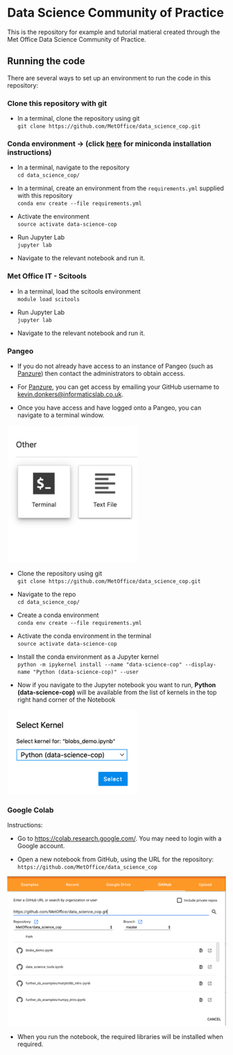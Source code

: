 # Data Science Community of Practice
This is the repository for  example and tutorial matieral created through the Met Office Data Science Community of Practice.


## Running the code
There are several ways to set up an environment to run the code in this repository:

### Clone this repository with git

* In a terminal, clone the repository using git<br>
``git clone https://github.com/MetOffice/data_science_cop.git``


### Conda environment -> (click [here](https://docs.conda.io/en/latest/miniconda.html) for miniconda installation instructions)

* In a terminal, navigate to the repository<br>
``cd data_science_cop/``

* In a terminal, create an environment from the `requirements.yml` supplied with this repository <br>
``conda env create --file requirements.yml``

* Activate the environment <br>
``source activate data-science-cop``

* Run Jupyter Lab <br>
``jupyter lab``

* Navigate to the relevant notebook and run it.

### Met Office IT - Scitools 

* In a terminal, load the scitools environment <br>
``module load scitools``

* Run Jupyter Lab <br>
``jupyter lab``

* Navigate to the relevant notebook and run it.

### Pangeo
* If you do not already have access to an instance of Pangeo (such as [Panzure](https://panzure.informaticslab.co.uk/)) then contact the administrators to obtain access.

* For [Panzure](https://panzure.informaticslab.co.uk/), you can get access by emailing your GitHub username to kevin.donkers@informaticslab.co.uk.

* Once you have access and have logged onto a Pangeo, you can navigate to a terminal window.<br>
<img src="images/pangeo_terminal.png" width="300"/>

* Clone the repository using git<br>
``git clone https://github.com/MetOffice/data_science_cop.git``

* Navigate to the repo<br>
``cd data_science_cop/``

* Create a conda environment<br>
``conda env create --file requirements.yml``

* Activate the conda environment in the terminal<br>
``source activate data-science-cop``

* Install the conda environment as a Jupyter kernel<br>
``python -m ipykernel install --name "data-science-cop" --display-name "Python (data-science-cop)" --user``

* Now if you navigate to the Jupyter notebook you want to run, **Python (data-science-cop)** will be available from the list of kernels in the top right hand corner of the Notebook<br>
<img src="images/kernel_select.png" width="300"/>

### Google Colab

Instructions:

* Go to https://colab.research.google.com/. You may need to login with a Google account.

* Open a new notebook from GitHub, using the URL for the repository:<br>
``https://github.com/MetOffice/data_science_cop`` <br>
<img src="images/google_colab_open.png" width="800"/>

* When you run the notebook, the required libraries will be installed when required.




